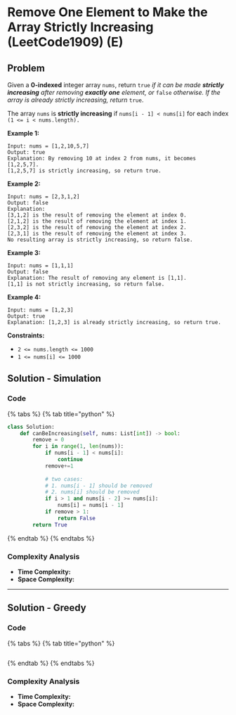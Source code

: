 # Remove One Element to Make the Array Strictly Increasing (LeetCode1909) (E)

## Problem

Given a **0-indexed** integer array `nums`, return `true` _if it can be made **strictly increasing** after removing **exactly one** element, or_ `false` _otherwise. If the array is already strictly increasing, return_ `true`.

The array `nums` is **strictly increasing** if `nums[i - 1] < nums[i]` for each index `(1 <= i < nums.length).`

**Example 1:**

```
Input: nums = [1,2,10,5,7]
Output: true
Explanation: By removing 10 at index 2 from nums, it becomes [1,2,5,7].
[1,2,5,7] is strictly increasing, so return true.
```

**Example 2:**

```
Input: nums = [2,3,1,2]
Output: false
Explanation:
[3,1,2] is the result of removing the element at index 0.
[2,1,2] is the result of removing the element at index 1.
[2,3,2] is the result of removing the element at index 2.
[2,3,1] is the result of removing the element at index 3.
No resulting array is strictly increasing, so return false.
```

**Example 3:**

```
Input: nums = [1,1,1]
Output: false
Explanation: The result of removing any element is [1,1].
[1,1] is not strictly increasing, so return false.
```

**Example 4:**

```
Input: nums = [1,2,3]
Output: true
Explanation: [1,2,3] is already strictly increasing, so return true.
```

**Constraints:**

* `2 <= nums.length <= 1000`
* `1 <= nums[i] <= 1000`

## Solution - Simulation

### Code

{% tabs %}
{% tab title="python" %}
```python
class Solution:
    def canBeIncreasing(self, nums: List[int]) -> bool:
        remove = 0
        for i in range(1, len(nums)):
            if nums[i - 1] < nums[i]:
                continue
            remove+=1
            
            # two cases:
            # 1. nums[i - 1] should be removed
            # 2. nums[i] should be removed
            if i > 1 and nums[i - 2] >= nums[i]:
                nums[i] = nums[i - 1]
            if remove > 1:
                return False
        return True
```
{% endtab %}
{% endtabs %}

### Complexity Analysis

* **Time Complexity:**
* **Space Complexity:**

****

## Solution - Greedy

### Code

{% tabs %}
{% tab title="python" %}
```python
```
{% endtab %}
{% endtabs %}

### Complexity Analysis

* **Time Complexity:**
* **Space Complexity:**

